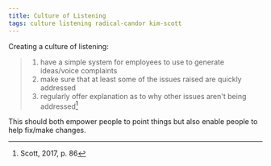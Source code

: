 ```yaml
---
title: Culture of Listening
tags: culture listening radical-candor kim-scott
---
```


Creating a culture of listening:

> 1. have a simple system for employees to use to generate ideas/voice complaints
> 2. make sure that at least some of the issues raised are quickly addressed
> 3. regularly offer explanation as to why other issues aren't being addressed[^listening]

This should both empower people to point things but also enable people to help fix/make changes.

[^listening]: Scott, 2017, p. 86
